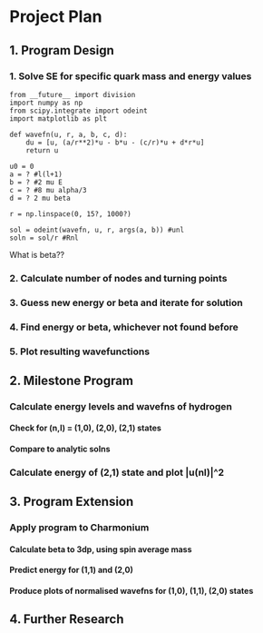 # Project Plan

## 1. Program Design

### 1. Solve SE for specific quark mass and energy values

```
from __future__ import division
import numpy as np
from scipy.integrate import odeint
import matplotlib as plt

def wavefn(u, r, a, b, c, d):
    du = [u, (a/r**2)*u - b*u - (c/r)*u + d*r*u]
    return u

u0 = 0
a = ? #l(l+1)
b = ? #2 mu E
c = ? #8 mu alpha/3
d = ? 2 mu beta

r = np.linspace(0, 15?, 1000?)

sol = odeint(wavefn, u, r, args(a, b)) #unl
soln = sol/r #Rnl
```

What is beta??

### 2. Calculate number of nodes and turning points

### 3. Guess new energy or beta and iterate for solution

### 4. Find energy or beta, whichever not found before

### 5. Plot resulting wavefunctions

## 2. Milestone Program

### Calculate energy levels and wavefns of hydrogen

#### Check for (n,l) = (1,0), (2,0), (2,1) states

#### Compare to analytic solns

### Calculate energy of (2,1) state and plot |u(nl)|^2

## 3. Program Extension

### Apply program to Charmonium

#### Calculate beta to 3dp, using spin average mass

#### Predict energy for (1,1) and (2,0)

#### Produce plots of normalised wavefns for (1,0), (1,1), (2,0) states

## 4. Further Research


